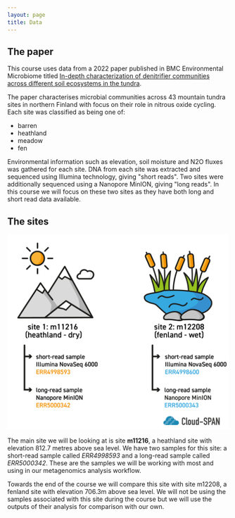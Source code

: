 ```yaml
---
layout: page
title: Data
---
```

## The paper
This course uses data from a 2022 paper published in BMC Environmental Microbiome titled [In-depth characterization of denitrifier communities across different soil ecosystems in the tundra](https://environmentalmicrobiome.biomedcentral.com/articles/10.1186/s40793-022-00424-2).

The paper characterises microbial communities across 43 mountain tundra sites in northern Finland with focus on their role in nitrous oxide cycling. Each site was classified as being one of:
- barren
- heathland
- meadow
- fen

Environmental information such as elevation, soil moisture and N2O fluxes was gathered for each site. DNA from each site was extracted and sequenced using Illumina technology, giving "short reads". Two sites were additionally sequenced using a Nanopore MinION, giving "long reads". In this course we will focus on these two sites as they have both long and short read data available.

## The sites
![Graphic comparison of the two sites as described below](fig/sample_sites_comparison-03.png)

The main site we will be looking at is site **m11216**, a heathland site with elevation 812.7 metres above sea level. We have two samples for this site: a short-read sample called *ERR4998593* and a long-read sample called *ERR5000342*. These are the samples we will be working with most and using in our metagenomics analysis workflow.

Towards the end of the course we will compare this site with site m12208, a fenland site with elevation 706.3m above sea level. We will not be using the samples associated with this site during the course but we will use the outputs of their analysis for comparison with our own.

